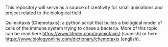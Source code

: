This repository will serve as a source of creativity for small animations and project related to the biological field

Quimiotaxis (Chemotaxis): a python script that builds a biological model of cells of the immune system trying to chase a bacteria. More of this topic can be read here https://www.lifeder.com/quimiotaxis/ (spanish) or here https://www.biologyonline.com/dictionary/chemotaxis (english).